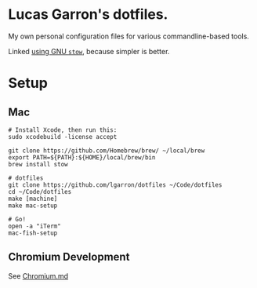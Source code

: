 # Lucas Garron's dotfiles.

My own personal configuration files for various commandline-based tools.

Linked [using GNU `stow`](http://brandon.invergo.net/news/2012-05-26-using-gnu-stow-to-manage-your-dotfiles.html), because simpler is better.

# Setup

## Mac

    # Install Xcode, then run this:
    sudo xcodebuild -license accept

    git clone https://github.com/Homebrew/brew/ ~/local/brew
    export PATH=${PATH}:${HOME}/local/brew/bin
    brew install stow

    # dotfiles
    git clone https://github.com/lgarron/dotfiles ~/Code/dotfiles
    cd ~/Code/dotfiles
    make [machine]
    make mac-setup

    # Go!
    open -a "iTerm"
    mac-fish-setup

## Chromium Development

See [Chromium.md](./chromium.md)
